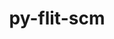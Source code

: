 ---
title: "py-flit-scm"
layout: cache
categories: [package, develop]
meta: {"versions": ["1.7.0"], "compilers": ["gcc@=11.1.0", "gcc@=11.4.0"], "oss": ["ubuntu20.04", "ubuntu22.04"], "platforms": ["linux"], "targets": ["x86_64_v3"], "stacks": ["data-vis-sdk", "e4s", "root"], "num_specs": 9, "num_specs_by_stack": {"root": 9, "data-vis-sdk": 4, "e4s": 5}}
spec_details: [{"hash": "ofpkbiglrum2nxn7awoknw2x277iflot", "compiler": "gcc@=11.1.0", "versions": ["1.7.0"], "os": "ubuntu20.04", "platform": "linux", "target": "x86_64_v3", "variants": ["build_system=python_pip"], "stacks": ["root", "data-vis-sdk"], "size": "-", "tarball": "https://binaries.spack.io/develop/build_cache/linux-ubuntu20.04-x86_64_v3/gcc-11.1.0/py-flit-scm-1.7.0/linux-ubuntu20.04-x86_64_v3-gcc-11.1.0-py-flit-scm-1.7.0-ofpkbiglrum2nxn7awoknw2x277iflot.spack"}, {"hash": "lh7lruflxbkzkztom6ro4gc5jc5rnngq", "compiler": "gcc@=11.1.0", "versions": ["1.7.0"], "os": "ubuntu20.04", "platform": "linux", "target": "x86_64_v3", "variants": ["build_system=python_pip"], "stacks": ["root", "data-vis-sdk"], "size": "-", "tarball": "https://binaries.spack.io/develop/build_cache/linux-ubuntu20.04-x86_64_v3/gcc-11.1.0/py-flit-scm-1.7.0/linux-ubuntu20.04-x86_64_v3-gcc-11.1.0-py-flit-scm-1.7.0-lh7lruflxbkzkztom6ro4gc5jc5rnngq.spack"}, {"hash": "waipuskav7efuf72obxrmewmomfgi2ge", "compiler": "gcc@=11.1.0", "versions": ["1.7.0"], "os": "ubuntu20.04", "platform": "linux", "target": "x86_64_v3", "variants": ["build_system=python_pip"], "stacks": ["root", "data-vis-sdk"], "size": "-", "tarball": "https://binaries.spack.io/develop/build_cache/linux-ubuntu20.04-x86_64_v3/gcc-11.1.0/py-flit-scm-1.7.0/linux-ubuntu20.04-x86_64_v3-gcc-11.1.0-py-flit-scm-1.7.0-waipuskav7efuf72obxrmewmomfgi2ge.spack"}, {"hash": "sjhvwvxgg6xlti54pjz3ycajinvcfjfu", "compiler": "gcc@=11.1.0", "versions": ["1.7.0"], "os": "ubuntu20.04", "platform": "linux", "target": "x86_64_v3", "variants": ["build_system=python_pip"], "stacks": ["root", "data-vis-sdk"], "size": "-", "tarball": "https://binaries.spack.io/develop/build_cache/linux-ubuntu20.04-x86_64_v3/gcc-11.1.0/py-flit-scm-1.7.0/linux-ubuntu20.04-x86_64_v3-gcc-11.1.0-py-flit-scm-1.7.0-sjhvwvxgg6xlti54pjz3ycajinvcfjfu.spack"}, {"hash": "hy5j75dct4fvrkdvbx5acwqxhhes6lkd", "compiler": "gcc@=11.4.0", "versions": ["1.7.0"], "os": "ubuntu22.04", "platform": "linux", "target": "x86_64_v3", "variants": ["build_system=python_pip"], "stacks": ["root", "e4s"], "size": "-", "tarball": "https://binaries.spack.io/develop/build_cache/linux-ubuntu22.04-x86_64_v3/gcc-11.4.0/py-flit-scm-1.7.0/linux-ubuntu22.04-x86_64_v3-gcc-11.4.0-py-flit-scm-1.7.0-hy5j75dct4fvrkdvbx5acwqxhhes6lkd.spack"}, {"hash": "nxjphtebrqmet662tuxyk73oclpcko6m", "compiler": "gcc@=11.4.0", "versions": ["1.7.0"], "os": "ubuntu22.04", "platform": "linux", "target": "x86_64_v3", "variants": ["build_system=python_pip"], "stacks": ["root", "e4s"], "size": "-", "tarball": "https://binaries.spack.io/develop/build_cache/linux-ubuntu22.04-x86_64_v3/gcc-11.4.0/py-flit-scm-1.7.0/linux-ubuntu22.04-x86_64_v3-gcc-11.4.0-py-flit-scm-1.7.0-nxjphtebrqmet662tuxyk73oclpcko6m.spack"}, {"hash": "gsw5zbkjvkl5ls4vjekqavrozj3hpy4b", "compiler": "gcc@=11.4.0", "versions": ["1.7.0"], "os": "ubuntu22.04", "platform": "linux", "target": "x86_64_v3", "variants": ["build_system=python_pip"], "stacks": ["root", "e4s"], "size": "-", "tarball": "https://binaries.spack.io/develop/build_cache/linux-ubuntu22.04-x86_64_v3/gcc-11.4.0/py-flit-scm-1.7.0/linux-ubuntu22.04-x86_64_v3-gcc-11.4.0-py-flit-scm-1.7.0-gsw5zbkjvkl5ls4vjekqavrozj3hpy4b.spack"}, {"hash": "ndgllr23ez6oyfdpnguq2ihkmlj6jw2a", "compiler": "gcc@=11.4.0", "versions": ["1.7.0"], "os": "ubuntu22.04", "platform": "linux", "target": "x86_64_v3", "variants": ["build_system=python_pip"], "stacks": ["root", "e4s"], "size": "-", "tarball": "https://binaries.spack.io/develop/build_cache/linux-ubuntu22.04-x86_64_v3/gcc-11.4.0/py-flit-scm-1.7.0/linux-ubuntu22.04-x86_64_v3-gcc-11.4.0-py-flit-scm-1.7.0-ndgllr23ez6oyfdpnguq2ihkmlj6jw2a.spack"}, {"hash": "rmle3pgt7sq2g37t35xwut45q3x6y2c2", "compiler": "gcc@=11.4.0", "versions": ["1.7.0"], "os": "ubuntu22.04", "platform": "linux", "target": "x86_64_v3", "variants": ["build_system=python_pip"], "stacks": ["root", "e4s"], "size": "-", "tarball": "https://binaries.spack.io/develop/build_cache/linux-ubuntu22.04-x86_64_v3/gcc-11.4.0/py-flit-scm-1.7.0/linux-ubuntu22.04-x86_64_v3-gcc-11.4.0-py-flit-scm-1.7.0-rmle3pgt7sq2g37t35xwut45q3x6y2c2.spack"}]
---